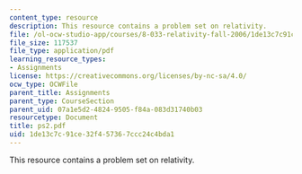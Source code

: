 ```yaml
---
content_type: resource
description: This resource contains a problem set on relativity.
file: /ol-ocw-studio-app/courses/8-033-relativity-fall-2006/1de13c7c91ce32f457367ccc24c4bda1_ps2.pdf
file_size: 117537
file_type: application/pdf
learning_resource_types:
- Assignments
license: https://creativecommons.org/licenses/by-nc-sa/4.0/
ocw_type: OCWFile
parent_title: Assignments
parent_type: CourseSection
parent_uid: 07a1e5d2-4824-9505-f84a-083d31740b03
resourcetype: Document
title: ps2.pdf
uid: 1de13c7c-91ce-32f4-5736-7ccc24c4bda1
---
```

This resource contains a problem set on relativity.
